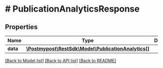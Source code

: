 # # PublicationAnalyticsResponse

## Properties

Name | Type | Description | Notes
------------ | ------------- | ------------- | -------------
**data** | [**\Postmypost\RestSdk\Model\PublicationAnalytics[]**](PublicationAnalytics.md) |  |

[[Back to Model list]](../../README.md#models) [[Back to API list]](../../README.md#endpoints) [[Back to README]](../../README.md)
